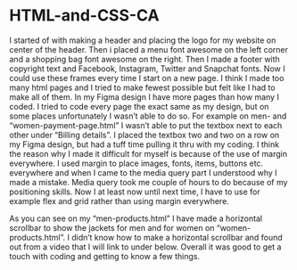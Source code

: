 # HTML-and-CSS-CA
I started of with making a header and placing the logo for my website on center of the header. Then i placed a menu font awesome on the left corner and a shopping bag font awesome on the right. Then I made a footer with copyright text and Facebook, Instagram, Twitter and Snapchat fonts. Now I could use these frames every time I start on a new page. I think I made too many html pages and I tried to make fewest possible but felt like I had to make all of them. In my Figma design I have more pages than how many I coded. I tried to code every page the exact same as my design, but on some places unfortunately I wasn’t able to do so. For example on men- and “women-payment-page.html” I wasn’t able to put the textbox next to each other under “Billing details”. I placed the textbox two and two on a row on my Figma design, but had a tuff time pulling it thru with my coding. I think the reason why I made it difficult for myself is because of the use of margin everywhere. I used margin to place images, fonts, items, buttons etc. everywhere and when I came to the media query part I understood why I made a mistake. Media query took me couple of hours to do because of my positioning skills. Now I at least now until next time, I have to use for example flex and grid rather than using margin everywhere.

As you can see on my “men-products.html” I have made a horizontal scrollbar to show the jackets for men and for women on “women-products.html”. I didn’t know how to make a horizontal scrollbar and found out from a video that I will link to under below. Overall it was good to get a touch with coding and getting to know a few things.
